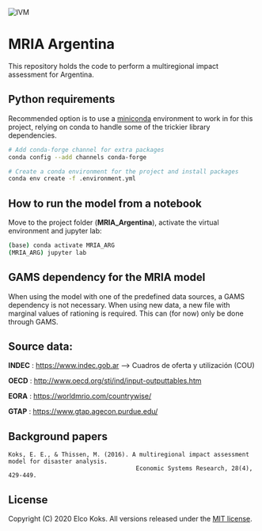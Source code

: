 ![IVM](http://ivm.vu.nl/en/Images/IVM_logo_rgb2_tcm234-851594.svg)

# MRIA Argentina
This repository holds the code to perform a multiregional impact assessment for Argentina.

## Python requirements
Recommended option is to use a [miniconda](https://conda.io/miniconda.html)
environment to work in for this project, relying on conda to handle some of the
trickier library dependencies.

```bash
# Add conda-forge channel for extra packages
conda config --add channels conda-forge

# Create a conda environment for the project and install packages
conda env create -f .environment.yml
```

## How to run the model from a notebook

Move to the project folder (**MRIA_Argentina**), activate the virtual environment and jupyter lab:

```bash
(base) conda activate MRIA_ARG
(MRIA_ARG) jupyter lab
```
## GAMS dependency for the MRIA model
When using the model with one of the predefined data sources, a GAMS dependency is not necessary. When using 
new data, a new file with marginal values of rationing is required. This can (for now) only be done through GAMS. 

## Source data:

**INDEC** : https://www.indec.gob.ar --> Cuadros de oferta y utilización (COU)

**OECD** : http://www.oecd.org/sti/ind/input-outputtables.htm 

**EORA** : https://worldmrio.com/countrywise/ 

**GTAP** : https://www.gtap.agecon.purdue.edu/ 

## Background papers

```
Koks, E. E., & Thissen, M. (2016). A multiregional impact assessment model for disaster analysis. 
                                    Economic Systems Research, 28(4), 429-449.
```

## License
Copyright (C) 2020 Elco Koks. All versions released under the [MIT license](LICENSE.md).
